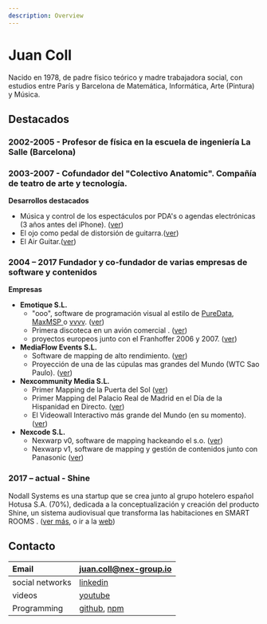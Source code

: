 ```yaml
---
description: Overview
---
```


# Juan Coll

Nacido en 1978, de padre físico teórico y madre trabajadora social, con estudios entre París y Barcelona de Matemática, Informática, Arte \(Pintura\) y Música. ​

## Destacados

### 2002-2005 - Profesor de física en la escuela de ingeniería La Salle \(Barcelona\)​

### **2003-2007** - Cofundador del  "Colectivo Anatomic". Compañía de teatro de arte y tecnología.

**Desarrollos destacados**

* Música y control de los espectáculos por PDA's o agendas electrónicas \(3 años antes del iPhone\). \([ver](programming/arte-y-tecnologia.md#pdas-instrumento-musical-y-control-de-espectaculos)\)
* El ojo como pedal de distorsión de guitarra.\([ver](programming/arte-y-tecnologia.md#eyes-guitar)\)
* El Air Guitar.\([ver](programming/arte-y-tecnologia.md#air-guitar)\)

### **2004 – 2017** Fundador y co-fundador de varias empresas de software y contenidos

**Empresas**

* **Emotique S.L.** 
  * "ooo", software de programación visual al estilo de [PureData](https://puredata.info/), [MaxMSP ](https://cycling74.com/)o [vvvv](https://vvvv.org/). \([ver](programming/ooo-programacion-visual.md)\)
  * Primera discoteca en un avión comercial . \([ver](timeline/emotique-sl/works.md#david-guetta-la-primera-discoteca-en-un-avion-de-pasajeros)\)
  * proyectos europeos junto con el Franhoffer 2006 y 2007. \([ver](timeline/emotique-sl/#proyectos-europeos)\)
* **MediaFlow Events S.L.**
  * Software de mapping de alto rendimiento. \([ver](programming/mediaflow.md)\)
  * Proyección de una de las cúpulas mas grandes del Mundo \(WTC Sao Paulo\). \([ver](timeline/mediaflow-events-sl/works.md#dome-world-trade-center-sao-paulo)\)
* **Nexcommunity Media S.L.**
  * Primer Mapping de la Puerta del Sol \([ver](timeline/nexcommunity-sl/works.md#mapping-puerta-del-sol-fin-de-anos)\)
  * Primer Mapping del Palacio Real de Madrid en el Día de la Hispanidad en Directo. \([ver](timeline/nexcommunity-sl/works.md#dia-de-la-hispanidad-mapping-palacio-real-madrid)\)
  * El Videowall Interactivo más grande del Mundo \(en su momento\). \([ver](timeline/nexcommunity-sl/works.md#video-wall-interactivo-ryath-trison)\)
* **Nexcode S.L.**
  * Nexwarp v0, software de mapping hackeando el s.o. \([ver](programming/nexwarp.md)\)
  * Nexwarp v1, software de mapping y gestión de contenidos junto con Panasonic \([ver](programming/nexwarp.md#new-concept-2-0)\)

### **2017 –  actual** - Shine

Nodall Systems es una startup que se crea junto al grupo hotelero español Hotusa S.A. \(70%\), dedicada a la conceptualización y creación del producto Shine, un sistema audiovisual que transforma las habitaciones en SMART ROOMS . \([ver más](timeline/nodall-systems-sl/), o ir a la [web](http://www.shinesmartroom.com/)\)

## Contacto

| Email | juan.coll@nex-group.io |
| :--- | :--- |
| social networks | [linkedin](https://www.linkedin.com/in/juan-coll-soler-50734566/) |
| videos | [youtube](https://www.youtube.com/channel/UCBT_9dB2qVp5YGFNQzZLxbg/) |
| Programming | [github](https://github.com/Juancoll), [npm](https://www.npmjs.com/package/nexjs) |

